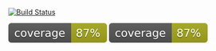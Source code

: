 [![Build Status](https://travis-ci.org/ayu7/csprag-ahw8.svg?branch=master)](https://travis-ci.org/ayu7/csprag-ahw8)

![Alt text](./badge.svg)
<img src="./badge.svg">
